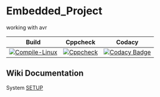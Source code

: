 # Embedded_Project
working with avr

|Build|Cppcheck|Codacy|
|---|---|---|
|[![Compile-Linux](https://github.com/Archisa264793/Embedded_Project/actions/workflows/Compile.yml/badge.svg)](https://github.com/Archisa264793/Embedded_Project/actions/workflows/Compile.yml)|[![Cppcheck](https://github.com/Archisa264793/Embedded_Project/actions/workflows/CodeQuality.yml/badge.svg)](https://github.com/Archisa264793/Embedded_Project/actions/workflows/CodeQuality.yml)|[![Codacy Badge](https://app.codacy.com/project/badge/Grade/95d1f7c729014485ab812217417e4b9d)](https://www.codacy.com/gh/Archisa264793/Embedded_Project/dashboard?utm_source=github.com&amp;utm_medium=referral&amp;utm_content=IshaPrabhu-260025/Embedded-C-Project&amp;utm_campaign=Badge_Grade)|

## Wiki Documentation
System [SETUP](https://github.com/Archisa264793/Embedded_Project/wiki)
